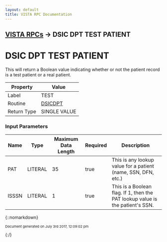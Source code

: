 ```yaml
---
layout: default
title: VISTA RPC Documentation
---
```


## [VISTA RPCs](TableOfContents) &#8594; DSIC DPT TEST PATIENT
# DSIC DPT TEST PATIENT

This will return a Boolean value indicating whether or not the patient record is a test patient or a real patient.

Property | Value
--- | ---
Label | TEST
Routine | [DSICDPT](http://code.osehra.org/dox/Routine_DSICDPT_source.html)
Return Type | SINGLE VALUE


### Input Parameters

Name | Type | Maximum Data Length | Required | Description
--- | --- | --- | --- | ---
PAT | LITERAL | 35 | true | This is any lookup value for a patient (name, SSN, DFN, etc.)
ISSSN | LITERAL | 1 | true | This is a Boolean flag.  If 1, then the PAT lookup value is the patient&#x27;s SSN.



{::nomarkdown} <br/><p style="font-size: 11px">Document generated on July 3rd 2017, 12:09:02 pm</p>{:/}
